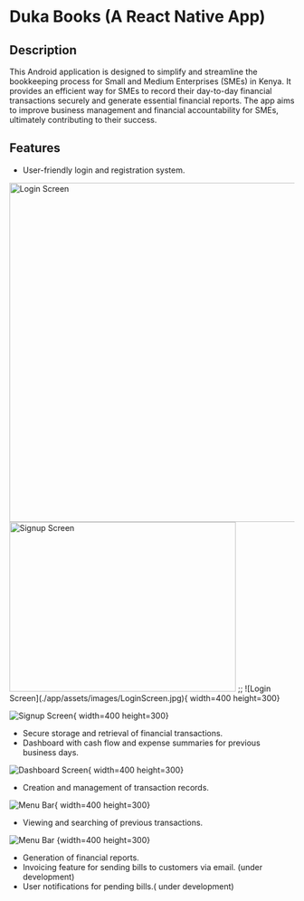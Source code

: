 # Duka Books (A React Native App)

## Description

This Android application is designed to simplify and streamline the bookkeeping process for Small and Medium Enterprises (SMEs) in Kenya. 
It provides an efficient way for SMEs to record their day-to-day financial transactions securely and generate essential financial reports. 
The app aims to improve business management and financial accountability for SMEs, ultimately contributing to their success.

## Features

- User-friendly login and registration system.


<img src="./app/assets/images/LoginScreen.jpg" alt="Login Screen" width="600" height="600" /> 
<img src="./app/assets/images/RegScreenActive.jpg" alt="Signup Screen" width="400" height="300" />
;; ![Login Screen](./app/assets/images/LoginScreen.jpg){ width=400 height=300}


![Signup Screen](./app/assets/images/RegisterScreenActive.jpg){ width=400 height=300}




- Secure storage and retrieval of financial transactions.
- Dashboard with cash flow and expense summaries for previous business days.

![Dashboard Screen](./app/assets/images/Dashboard.jpg){ width=400 height=300}

- Creation and management of transaction records.

![Menu Bar](./app/assets/images/MenuBar.jpg){ width=400 height=300}
- Viewing and searching of previous transactions.

![Menu Bar](./app/assets/images/MenuBar.jpg) {width=400 height=300}

- Generation of financial reports.
- Invoicing feature for sending bills to customers via email. (under development)
- User notifications for pending bills.( under development)

